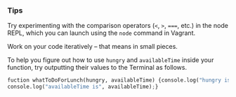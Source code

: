 ### Tips

Try experimenting with the comparison operators (`<`, `>`, `===`, etc.) in the node REPL, which you can launch using the `node` command in Vagrant.

Work on your code iteratively – that means in small pieces. 

To help you figure out how to use `hungry` and `availableTime` inside your function, try outputting their values to the Terminal as follows.


```python
fuction whatToDoForLunch(hungry, availableTime) {console.log("hungry is", hungry);
console.log("availableTime is", availableTime);}
```
